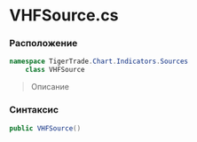 
# VHFSource.cs
### Расположение
```csharp
namespace TigerTrade.Chart.Indicators.Sources  
    class VHFSource
```

> Описание

### Синтаксис
```csharp
public VHFSource()
```
